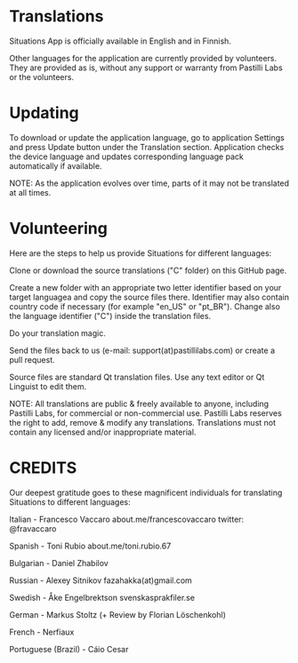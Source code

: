 # Translations

Situations App is officially available in English and in Finnish.

Other languages for the application are currently provided by volunteers. They are provided as is, without any support or warranty from Pastilli Labs or the volunteers.


# Updating

To download or update the application language, go to application Settings and press Update button under the Translation section. Application checks the device language and updates corresponding language pack automatically if available. 

NOTE: As the application evolves over time, parts of it may not be translated at all times.


# Volunteering

Here are the steps to help us provide Situations for different languages: 

Clone or download the source translations ("C" folder) on this GitHub page.

Create a new folder with an appropriate two letter identifier based on your target languagea and copy the source files there. Identifier may also contain country code if necessary (for example "en_US" or "pt_BR"). Change also the language identifier ("C") inside the translation files.

Do your translation magic.

Send the files back to us (e-mail: support(at)pastillilabs.com) or create a pull request.

Source files are standard Qt translation files. Use any text editor or Qt Linguist to edit them.

NOTE: All translations are public & freely available to anyone, including Pastilli Labs, for commercial or non-commercial use. Pastilli Labs reserves the right to add, remove & modify any translations. Translations must not contain any licensed and/or inappropriate material.


# CREDITS

Our deepest gratitude goes to these magnificent individuals for translating Situations to different languages: 

Italian - Francesco Vaccaro
about.me/francescovaccaro
twitter: @fravaccaro 

Spanish - Toni Rubio
about.me/toni.rubio.67

Bulgarian - Daniel Zhabilov

Russian - Alexey Sitnikov
fazahakka(at)gmail.com

Swedish - Åke Engelbrektson
svenskasprakfiler.se 

German - Markus Stoltz (+ Review by Florian Löschenkohl) 

French - Nerfiaux

Portuguese (Brazil) - Cáio Cesar

